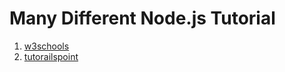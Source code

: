 # Many Different Node.js Tutorial
1. [w3schools](https://www.w3schools.com/nodejs/)
2. [tutorailspoint](https://www.tutorialspoint.com/nodejs/)